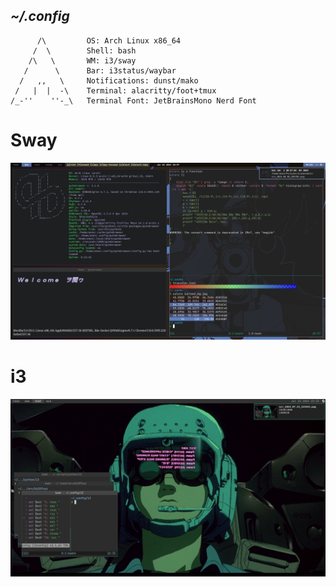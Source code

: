 ## *~/.config*
```
      /\         OS: Arch Linux x86_64
     /  \        Shell: bash
    /\   \       WM: i3/sway
   /      \      Bar: i3status/waybar
  /   ,,   \     Notifications: dunst/mako
 /   |  |  -\    Terminal: alacritty/foot+tmux
/_-''    ''-_\   Terminal Font: JetBrainsMono Nerd Font 
```
# Sway
![sway](sway.jpg)

# i3
![i3](i3.jpg)
